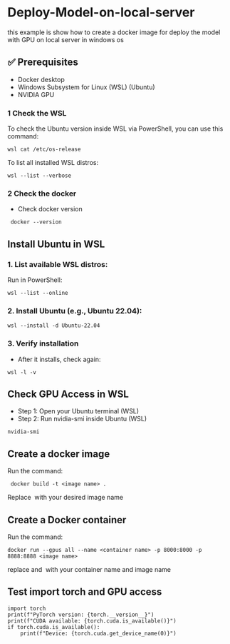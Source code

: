 # Deploy-Model-on-local-server
this example is show how to create a docker image for deploy the model with GPU on local server in windows os

## ✅ Prerequisites
- Docker desktop
- Windows Subsystem for Linux (WSL) (Ubuntu)
- NVIDIA GPU

### 1 Check the WSL

To check the Ubuntu version inside WSL via PowerShell, you can use this command:

```batch
wsl cat /etc/os-release
```

To list all installed WSL distros:

```batch
wsl --list --verbose
```

### 2 Check the docker

- Check docker version

```batch
 docker --version
```

## Install Ubuntu in WSL
### 1. List available WSL distros:
Run in PowerShell:
```power shell
wsl --list --online
```
### 2. Install Ubuntu (e.g., Ubuntu 22.04):
```power shell
wsl --install -d Ubuntu-22.04
```

### 3. Verify installation
- After it installs, check again:
```batch
wsl -l -v
```

## Check GPU Access in WSL
- Step 1: Open your Ubuntu terminal (WSL)
- Step 2: Run nvidia-smi inside Ubuntu (WSL)
```
nvidia-smi
```

## Create a docker image

 Run the command: 
```
 docker build -t <image name> .
```

Replace <image name> with your desired image name

## Create a Docker container
Run the command: 
```
docker run --gpus all --name <container name> -p 8000:8000 -p 8888:8888 <image name>
```

replace <container name> and <image name> with your container name and image name

## Test import torch and GPU access
```
import torch
print(f"PyTorch version: {torch.__version__}")
print(f"CUDA available: {torch.cuda.is_available()}")
if torch.cuda.is_available():
    print(f"Device: {torch.cuda.get_device_name(0)}")
```








